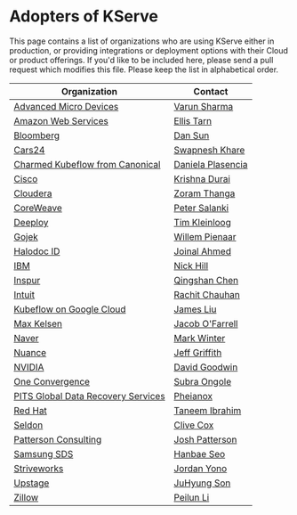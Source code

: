 # Adopters of KServe

This page contains a list of organizations who are using KServe either in production, or providing integrations or deployment options with their Cloud or product offerings. If you'd like to be included here, please send a pull request which modifies this file. Please keep the list in alphabetical order.

| Organization                                                                 | Contact                                            |
|------------------------------------------------------------------------------|----------------------------------------------------|
| [Advanced Micro Devices](https://www.amd.com)                                | [Varun Sharma](https://github.com/varunsh-xilinx)  |
| [Amazon Web Services](https://aws.amazon.com/)                               | [Ellis Tarn](https://github.com/ellistarn)         |
| [Bloomberg](https://www.bloomberg.com/)                                      | [Dan Sun](https://github.com/yuzisun)              |
| [Cars24](https://www.cars24.com/)                                            | [Swapnesh Khare](https://github.com/swapkh91)      |
| [Charmed Kubeflow from Canonical](https://charmed-kubeflow.io/)              | [Daniela Plasencia](https://github.com/dnplas)     |
| [Cisco](https://www.cisco.com/)                                              | [Krishna Durai](https://github.com/krishnadurai)   |
| [Cloudera](https://www.cloudera.com/)                                        | [Zoram Thanga](https://github.com/zoramt)          |
| [CoreWeave](https://coreweave.com/)                                          | [Peter Salanki](https://github.com/salanki)        |
| [Deeploy](https://deeploy.ml)                                                | [Tim Kleinloog](https://github.com/TimKleinloog)   |
| [Gojek](https://www.gojek.com/)                                              | [Willem Pienaar](https://github.com/woop)          |
| [Halodoc ID](https://halodoc.com/)                                           | [Joinal Ahmed](https://github.com/joinal-ahmed)    |
| [IBM](https://www.ibm.com/)                                                  | [Nick Hill](https://github.com/njhill)             |
| [Inspur](https://www.inspur.com/)                                            | [Qingshan Chen](https://github.com/iamlovingit)    |
| [Intuit](https://www.intuit.com/)                                            | [Rachit Chauhan](https://github.com/rachitchauhan43)|
| [Kubeflow on Google Cloud](https://www.kubeflow.org/docs/distributions/gke/) | [James Liu](https://github.com/zijianjoy)          |
| [Max Kelsen](https://www.maxkelsen.com/)                                     | [Jacob O'Farrell](https://github.com/ofaz)         |
| [Naver](https://www.navercorp.com/en)                                        | [Mark Winter](https://github.com/markwinter)       |
| [Nuance](https://www.nuance.com/)                                            | [Jeff Griffith](https://github.com/jeffgriffith)   |
| [NVIDIA](https://www.nvidia.com/en-us/)                                      | [David Goodwin](https://github.com/deadeyegoodwin) |
| [One Convergence](https://dkube.io/)                                         | [Subra Ongole](https://github.com/songole)         |
| [PITS Global Data Recovery Services](https://www.pitsdatarecovery.net/)      | [Pheianox](https://github.com/pheianox)            |
| [Red Hat](https://www.redhat.com/)                                           | [Taneem Ibrahim](https://github.com/taneem-ibrahim)|
| [Seldon](https://www.seldon.io/)                                             | [Clive Cox](https://github.com/cliveseldon)        |
| [Patterson Consulting](http://www.pattersonconsultingtn.com/)                | [Josh Patterson](https://github.com/jpatanooga)    |
| [Samsung SDS](https://www.samsungsds.com/)                                   | [Hanbae Seo](https://github.com/jazzsir)           |
| [Striveworks](https://striveworks.us/)                                       | [Jordan Yono](https://github.com/jyono)            |
| [Upstage](https://www.upstage.ai/)                                           | [JuHyung Son](https://github.com/JuHyung-Son)      |
| [Zillow](https://www.zillow.com/)                                            | [Peilun Li](https://github.com/Peilun-Li)          |
